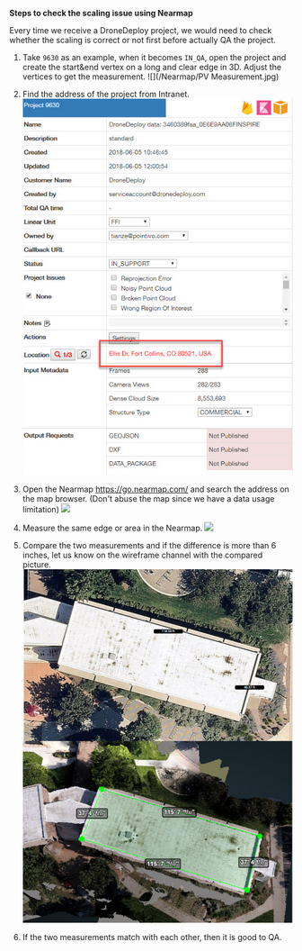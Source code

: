 **Steps to check the scaling issue using Nearmap**

Every time we receive a DroneDeploy project, we would need to check whether the scaling is correct or not first before actually QA the project. 

1. Take `9630` as an example, when it becomes `IN_QA`, open the project and create the start&end vertex on a long and clear edge in 3D. Adjust the vertices to get the measurement.
![](/Nearmap/PV Measurement.jpg)

2. Find the address of the project from Intranet.
![](/Nearmap/address.jpg)

3. Open the Nearmap https://go.nearmap.com/ and search the address on the map browser. (Don't abuse the map since we have a data usage limitation)
![](http://pointivo-drop.s3.amazonaws.com/TianzeMedia/Nearmap.gif)

4. Measure the same edge or area in the Nearmap.
![](http://pointivo-drop.s3.amazonaws.com/TianzeMedia/Nearmap%20Measurement.gif)

5. Compare the two measurements and if the difference is more than 6 inches, let us know on the wireframe channel with the compared picture.
![](/Nearmap/comparison.jpg)

6. If the two measurements match with each other, then it is good to QA.
